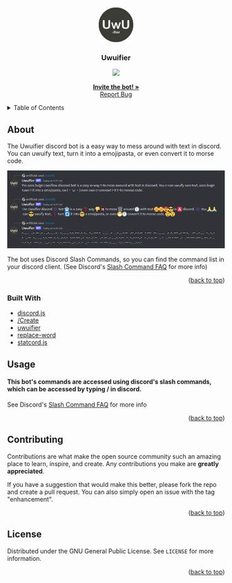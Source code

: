 <div id="top"></div>

<!-- PROJECT LOGO -->
<br />
<div align="center">
  <a href="https://github.com/artificialbutter/UwuifierBot">
    <img src="icon.png" alt="Icon" width="80" height="80">
  </a>

  <h3 align="center">Uwuifier</h3>
  <img src='https://img.shields.io/github/license/artificialbutter/Uwuifier-Discord-Bot?style=flat-square'>

  <p align="center">
    <a href="https://discord.com/api/oauth2/authorize?client_id=969743347138822174&permissions=2147801152&scope=bot%20applications.commands"><strong>Invite the bot! »</strong></a>
    <br />
    <a href="https://github.com/artificialbutter/UwuifierBot/issues">Report Bug</a>
  </p>
</div>



<!-- TABLE OF CONTENTS -->
<details>
  <summary>Table of Contents</summary>
  <ol>
    <li>
      <a href="#about-the-project">About The Project</a>
      <ul>
        <li><a href="#built-with">Built With</a></li>
      </ul>
    </li>
    <li><a href="#usage">Usage</a></li>
    <li><a href="#roadmap">Roadmap</a></li>
    <li><a href="#contributing">Contributing</a></li>
    <li><a href="#license">License</a></li>
  </ol>
</details>



<!-- ABOUT THE PROJECT -->
## About

The Uwuifier discord bot is a easy way to mess around with text in discord.
You can uwuify text, turn it into a emojipasta, or even convert it to morse code.

<img src="screenshot.png"
         alt="Screenshot">


The bot uses Discord Slash Commands, so you can find the command list in your discord client. (See Discord's <a href="https://support.discord.com/hc/en-us/articles/1500000368501-Slash-Commands-FAQ">Slash Command FAQ</a> for more info)



<p align="right">(<a href="#top">back to top</a>)</p>



### Built With

* [discord.js](https://discord.js.org/)
* [/Create](https://www.npmjs.com/package/slash-create)
* [uwuifier](https://www.npmjs.com/package/@patarapolw/uwuifier)
* [replace-word](https://www.npmjs.com/package/replace-word)
* [statcord.js](https://statcord.com)




<!-- USAGE EXAMPLES -->
## Usage
#### This bot's commands are accessed using discord's slash commands, which can be accessed by typing / in discord.
See Discord's <a href="https://support.discord.com/hc/en-us/articles/1500000368501-Slash-Commands-FAQ">Slash Command FAQ</a> for more info

<p align="right">(<a href="#top">back to top</a>)</p>

<!-- CONTRIBUTING -->
## Contributing

Contributions are what make the open source community such an amazing place to learn, inspire, and create. Any contributions you make are **greatly appreciated**.

If you have a suggestion that would make this better, please fork the repo and create a pull request. You can also simply open an issue with the tag "enhancement".

<p align="right">(<a href="#top">back to top</a>)</p>



<!-- LICENSE -->
## License

Distributed under the GNU General Public License. See `LICENSE` for more information.


<p align="right">(<a href="#top">back to top</a>)</p>